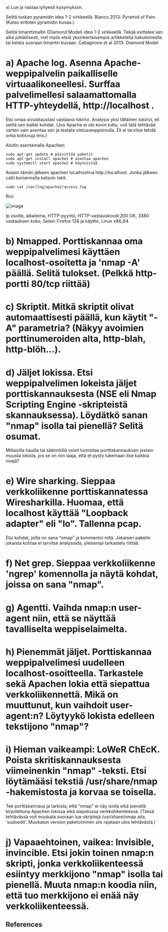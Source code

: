 x) Lue ja vastaa lyhyesti kysymyksiin.

Selitä tuskan pyramidin idea 1-2 virkkeellä. Bianco 2013: Pyramid of Pain. (Katso eritoten pyramidin kuvaa.)

Selitä timanttimallin (Diamond Model) idea 1-2 virkkeellä. Tekijä esittelee sen aika juhlallisesti, voit myös etsiä yksinkertaisempia artikkeleita hakukoneella tai kelata suoraan timantin kuvaan. Caltagirone et al 2013: Diamond Model

# a) Apache log. Asenna Apache-weppipalvelin paikalliselle virtuaalikoneellesi. Surffaa palvelimellesi salaamattomalla HTTP-yhteydellä, http://localhost . 
Etsi omaa sivulataustasi vastaava lokirivi. Analysoi yksi tällainen lokirivi, eli selitä sen kaikki kohdat. (Jos Apache ei ole kovin tuttu, voit tätä tehtävää varten vain asentaa sen ja testata oletusweppisivulla. Eli ei tarvitse tehdä omia kotisvuja tms.)

Aloitin asentamalla Apachen:

    sudo apt-get update # päivittää paketit
    sudo apt-get install apache2 # asentaa apachen
    sudo systemctl start apache2 # käynnistää

Avasin tämän jälkeen apachen localhostina http://localhost. Jonka jälkeen catti komennolla katsoin lokit.

    
    sudo cat /var/log/apache2/access.log

Rivi:

![image](https://github.com/user-attachments/assets/db2c9eea-eb43-4737-8dfc-23b315f643d2)

Ip osoite, aikaleima, HTTP-pyyntö, HTTP-vastauskoodi:200 OK, 3380 vastauksen koko, Selain Firefox 128 ja käyttis, Linux x86_64





    

# b) Nmapped. Porttiskannaa oma weppipalvelimesi käyttäen localhost-osoitetta ja 'nmap -A' päällä. Selitä tulokset. (Pelkkä http-portti 80/tcp riittää)

# c) Skriptit. Mitkä skriptit olivat automaattisesti päällä, kun käytit "-A" parametria? (Näkyy avoimien porttinumeroiden alta, http-blah, http-blöh...).

# d) Jäljet lokissa. Etsi weppipalvelimen lokeista jäljet porttiskannauksesta (NSE eli Nmap Scripting Engine -skripteistä skannauksessa). Löydätkö sanan "nmap" isolla tai pienellä? Selitä osumat. 
Millaisilla hauilla tai säännöillä voisit tunnistaa porttiskannauksen jostain muusta lokista, jos se on niin laaja, että et pysty lukemaan itse kaikkia rivejä?

# e) Wire sharking. Sieppaa verkkoliikenne porttiskannatessa Wiresharkilla. Huomaa, että localhost käyttää "Loopback adapter" eli "lo". Tallenna pcap. 
Etsi kohdat, joilla on sana "nmap" ja kommentoi niitä. Jokaisen paketin jokaista kohtaa ei tarvitse analysoida, yleisempi tarkastelu riittää.

# f) Net grep. Sieppaa verkkoliikenne 'ngrep' komennolla ja näytä kohdat, joissa on sana "nmap".

# g) Agentti. Vaihda nmap:n user-agent niin, että se näyttää tavalliselta weppiselaimelta.

# h) Pienemmät jäljet. Porttiskannaa weppipalvelimesi uudelleen localhost-osoitteella. Tarkastele sekä Apachen lokia että siepattua verkkoliikennettä. Mikä on muuttunut, kun vaihdoit user-agent:n? Löytyykö lokista edelleen tekstijono "nmap"?

# i) Hieman vaikeampi: LoWeR ChEcK. Poista skritiskannauksesta viimeinenkin "nmap" -teksti. Etsi löytämääsi tekstiä /usr/share/nmap -hakemistosta ja korvaa se toisella. 
Tee porttiskannaus ja tarkista, että "nmap" ei näy isolla eikä pienellä kirjoitettuna Apachen lokissa eikä siepatussa verkkoliikenteessä. 
(Tässä tehtävässä voit muokata suoraan lua-skriptejä /usr/share/nmap alta, 'sudoedit'. Muokatun version paketoiminen siis rajataan ulos tehtävästä.)


# j) Vapaaehtoinen, vaikea: Invisible, invincible. Etsi jokin toinen nmap:n skripti, jonka verkkoliikenteessä esiintyy merkkijono "nmap" isolla tai pienellä. Muuta nmap:n koodia niin, että tuo merkkijono ei enää näy verkkoliikenteessä.

## References
